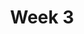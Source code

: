 ---
title: Week 3
weekNumber: 3
days:
  - date: '2025-07-21'
    events:
      - name: LEC
        type: lecture
        title: Natural Language Processing (part 2)
        url: https://drive.google.com/file/d/1fnSJw-djPPQ3ROMJllXYWRdVP_9QE_3L/view?usp=drive_link
    events:
      - name: Photo
        type: image
        title: Cluster 12 Group Photo
        url: assets/images/20250721_152034_Cluster12_Group_Photo.jpg
  - date: '2025-07-23'
    events:
      - name: LEC
        type: lecture
        title: Neural Networks
        url: https://docs.google.com/presentation/d/1RCQs-BEmuTFXZUXfQI5iVFlyk0pxu47R/edit?slide=id.g36f23065b35_1_0#slide=id.g36f23065b35_1_0
        filled: https://drive.google.com/file/d/1jVo1QmOkueZ8Rzy-DU-yiL9h7wx8tRk0/view?usp=sharing
      - name: WAIVER
        type: Field Trip
        title: |
          Google Field Trip Waiver - ACTION REQUIRED
          Students under 16 need a waiver and release signed by a parent or guardian.
          Students 16 or older WITH a government-issued ID (Driver's License, Passport, or Birth Certificate) must bring it to the field trip.
          Students 16 or older WITHOUT government-issued ID must have a signed waiver and release AND their school student ID.
          All signed forms must be scanned or photographed and emailed to cosmos-cluster12@ucsd.edu by 4:00 PM on Thursday, July 23, 2025.
        url: https://drive.google.com/file/d/11hxBN9u71b9yomE_V8noCUHNzHk5GDYK/view?usp=sharing  
  - date: '2025-07-25'
    events:
      - name: PROJ
        type: proj
        title: EMNIST Kaggle Competition
        url: projects/proj03/
---
